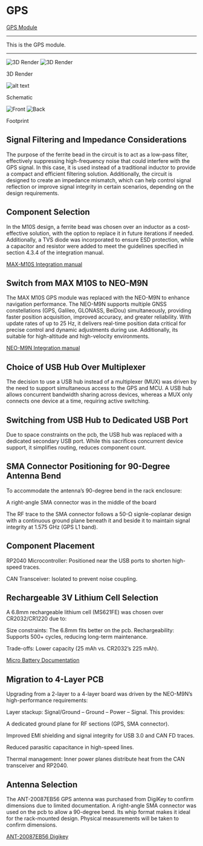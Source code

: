 # GPS 

[GPS Module](https://github.com/sonicavionics/4in-gps)

---

This is the GPS module.

---

<div class="image-row">
    <img src="https://raw.githubusercontent.com/sonicavionics/4in-gps/refs/heads/main/images/board.front.png" alt="3D Render">
    <img src="https://raw.githubusercontent.com/sonicavionics/4in-gps/refs/heads/main/images/board.back.png" alt="3D Render">
</div>
<p class="image-caption">3D Render</p>

![alt text](https://raw.githubusercontent.com/sonicavionics/4in-gps/refs/heads/main/images/sch.svg)
<p class="image-caption">Schematic</p>


<div class="image-row">
    <img src="https://raw.githubusercontent.com/sonicavionics/4in-gps/refs/heads/main/images/pcbf.svg" alt="Front">
    <img src="https://raw.githubusercontent.com/sonicavionics/4in-gps/refs/heads/main/images/pcbb.svg" alt="Back">
</div>
<p class="image-caption">Footprint</p>

<!-- Currently thinking about going with the [MAX-M10S-00B](https://www.digikey.com/en/products/detail/u-blox/MAX-M10S-00B/15712906). Going to use an external antenna. Sparkfun wrote a library for it. slightly more expensive than L86-M33 and cheaper than blox m10q. Doesn't have internal antenna though

NEO-F10N is too expensive, but it does L1/L5 and connects to all the constellations. Anyways this is a easily solvable problem for a later time.
 -->
## Signal Filtering and Impedance Considerations 

The purpose of the ferrite bead in the circuit is to act as a low-pass filter, effectively suppressing high-frequency noise that could interfere with the GPS signal. In this case, it is used instead of a traditional inductor to provide a compact and efficient filtering solution. Additionally, the circuit is designed to create an impedance mismatch, which can help control signal reflection or improve signal integrity in certain scenarios, depending on the design requirements.

## Component Selection

In the M10S design, a ferrite bead was chosen over an inductor as a cost-effective solution, with the option to replace it in future iterations if needed. Additionally, a TVS diode was incorporated to ensure ESD protection, while a capacitor and resistor were added to meet the guidelines specified in section 4.3.4 of the integration manual.

[MAX-M10S Integration manual](https://content.u-blox.com/sites/default/files/MAX-M10S_IntegrationManual_UBX-20053088.pdf)

## Switch from MAX M10S to NEO-M9N

The MAX M10S GPS module was replaced with the NEO-M9N to enhance navigation performance. The NEO-M9N supports multiple GNSS constellations (GPS, Galileo, GLONASS, BeiDou) simultaneously, providing faster position acquisition, improved accuracy, and greater reliability. With update rates of up to 25 Hz, it delivers real-time position data critical for precise control and dynamic adjustments during use. Additionally, its suitable for high-altitude and high-velocity environments.

[NEO-M9N Integration manual](https://content.u-blox.com/sites/default/files/NEO-M9N_Integrationmanual_UBX-19014286.pdf)

## Choice of USB Hub Over Multiplexer

The decision to use a USB hub instead of a multiplexer (MUX) was driven by the need to support simultaneous access to the GPS and MCU. A USB hub allows concurrent bandwidth sharing across devices, whereas a MUX only connects one device at a time, requiring active switching.

## Switching from USB Hub to Dedicated USB Port

Due to space constraints on the pcb, the USB hub was replaced with a dedicated secondary USB port. While this sacrifices concurrent device support, it simplifies routing, reduces component count.

## SMA Connector Positioning for 90-Degree Antenna Bend

To accommodate the antenna’s 90-degree bend in the rack enclosure:

A right-angle SMA connector was in the middle of the board

The RF trace to the SMA connector follows a 50-Ω signle-coplanar design with a continuous ground plane beneath it and beside it to maintain signal integrity at 1.575 GHz (GPS L1 band).

## Component Placement

RP2040 Microcontroller: Positioned near the USB ports to shorten high-speed traces.

CAN Transceiver: Isolated to prevent noise coupling.

## Rechargeable 3V Lithium Cell Selection

A 6.8mm rechargeable lithium cell (MS621FE) was chosen over CR2032/CR1220 due to:

Size constraints: The 6.8mm fits better on the pcb.
Rechargeability: Supports 500+ cycles, reducing long-term maintenance.

Trade-offs: Lower capacity (25 mAh vs. CR2032’s 225 mAh).

[Micro Battery Documentation](https://www.sii.co.jp/en/me/files/2024/01/MicroBattery_E_20230330_rev05-security.pdf)

## Migration to 4-Layer PCB

Upgrading from a 2-layer to a 4-layer board was driven by the NEO-M9N’s high-performance requirements:

Layer stackup: Signal/Ground – Ground – Power – Signal. This provides:

A dedicated ground plane for RF sections (GPS, SMA connector).

Improved EMI shielding and signal integrity for USB 3.0 and CAN FD traces.

Reduced parasitic capacitance in high-speed lines.

Thermal management: Inner power planes distribute heat from the CAN transceiver and RP2040.

## Antenna Selection

The ANT-20087EB56 GPS antenna was purchased from DigiKey to confirm dimensions due to limited documentation. A right-angle SMA connector was used on the pcb to allow a 90-degree bend. Its whip format makes it ideal for the rack-mounted design. Physical measurements will be taken to confirm dimensions.

[ANT-20087EB56 Digikey](https://www.digikey.com/en/products/detail/adam-tech/ANT-20087EB56/16123699)
